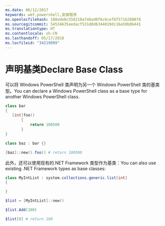 ```yaml
---
ms.date: 06/12/2017
keywords: wmf,powershell,安装程序
ms.openlocfilehash: 188ede0c558210a746ad0f6c6cef6f571b280878
ms.sourcegitcommit: 54534635eedacf531d8d6344019dc16a50b8b441
ms.translationtype: HT
ms.contentlocale: zh-CN
ms.lasthandoff: 05/17/2018
ms.locfileid: "34219899"
---
```

# <a name="declare-base-class"></a><span data-ttu-id="89216-102">声明基类</span><span class="sxs-lookup"><span data-stu-id="89216-102">Declare Base Class</span></span>
<span data-ttu-id="89216-103">可以将 Windows PowerShell 类声明为另一个 Windows PowerShell 类的基类型。</span><span class="sxs-lookup"><span data-stu-id="89216-103">You can declare a Windows PowerShell class as a base type for another Windows PowerShell class.</span></span>

```powershell
class bar
{
   [int]foo()
       {
           return 100500
       }
}

class baz : bar {}

[baz]::new().foo() # return 100500
```

<span data-ttu-id="89216-104">此外，还可以使用现有的.NET Framework 类型作为基类：</span><span class="sxs-lookup"><span data-stu-id="89216-104">You can also use existing .NET Framework types as base classes:</span></span>

```powershell
class MyIntList : system.collections.generic.list[int]
{

}

$list = [MyIntList]::new()

$list.Add(100)

$list[0] # return 100
```
